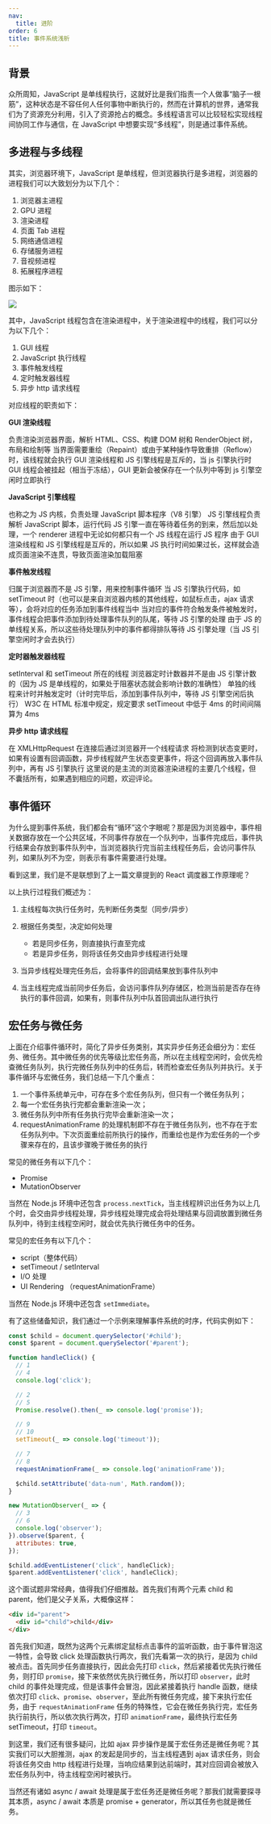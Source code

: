```yaml
---
nav:
  title: 进阶
order: 6
title: 事件系统浅析
---
```


## 背景

众所周知，JavaScript 是单线程执行，这就好比是我们指责一个人做事“脑子一根筋”，这种状态是不容任何人任何事物中断执行的，然而在计算机的世界，通常我们为了资源充分利用，引入了资源抢占的概念。多线程语言可以比较轻松实现线程间协同工作与通信，在 JavaScript 中想要实现“多线程”，则是通过事件系统。

## 多进程与多线程

其实，浏览器环境下，JavaScript 是单线程，但浏览器执行是多进程，浏览器的进程我们可以大致划分为以下几个：

1. 浏览器主进程
2. GPU 进程
3. 渲染进程
4. 页面 Tab 进程
5. 网络通信进程
6. 存储服务进程
7. 音视频进程
8. 拓展程序进程

图示如下：

<img src="./assets/async/1.png" />

其中，JavaScript 线程包含在渲染进程中，关于渲染进程中的线程，我们可以分为以下几个：

1. GUI 线程
2. JavaScript 执行线程
3. 事件触发线程
4. 定时触发器线程
5. 异步 http 请求线程

对应线程的职责如下：

**GUI 渲染线程**

负责渲染浏览器界面，解析 HTML、CSS、构建 DOM 树和 RenderObject 树，布局和绘制等
当界面需要重绘（Repaint）或由于某种操作导致重排（Reflow）时，该线程就会执行
GUI 渲染线程和 JS 引擎线程是互斥的，当 js 引擎执行时 GUI 线程会被挂起（相当于冻结），GUI 更新会被保存在一个队列中等到 js 引擎空闲时立即执行

**JavaScript 引擎线程**

也称之为 JS 内核，负责处理 JavaScript 脚本程序（V8 引擎）
JS 引擎线程负责解析 JavaScript 脚本，运行代码
JS 引擎一直在等待着任务的到来，然后加以处理，一个 renderer 进程中无论如何都只有一个 JS 线程在运行 JS 程序
由于 GUI 渲染线程和 JS 引擎线程是互斥的，所以如果 JS 执行时间如果过长，这样就会造成页面渲染不连贯，导致页面渲染加载阻塞

**事件触发线程**

归属于浏览器而不是 JS 引擎，用来控制事件循环
当 JS 引擎执行代码，如 setTimeout 时（也可以是来自浏览器内核的其他线程，如鼠标点击，ajax 请求等），会将对应的任务添加到事件线程当中
当对应的事件符合触发条件被触发时，事件线程会把事件添加到待处理事件队列的队尾，等待 JS 引擎的处理
由于 JS 的单线程关系，所以这些待处理队列中的事件都得排队等待 JS 引擎处理（当 JS 引擎空闲时才会去执行）

**定时器触发器线程**

setInterval 和 setTimeout 所在的线程
浏览器定时计数器并不是由 JS 引擎计数的（因为 JS 是单线程的，如果处于阻塞状态就会影响计数的准确性）
单独的线程来计时并触发定时（计时完毕后，添加到事件队列中，等待 JS 引擎空闲后执行）
W3C 在 HTML 标准中规定，规定要求 setTimeout 中低于 4ms 的时间间隔算为 4ms

**异步 http 请求线程**

在 XMLHttpRequest 在连接后通过浏览器开一个线程请求
将检测到状态变更时，如果有设置有回调函数，异步线程就产生状态变更事件，将这个回调再放入事件队列中，再有 JS 引擎执行
这里说的是主流的浏览器渲染进程的主要几个线程，但不囊括所有，如果遇到相应的问题，欢迎评论。

## 事件循环

为什么提到事件系统，我们都会有“循环”这个字眼呢？那是因为浏览器中，事件相关数据存放在一个公共区域，不同事件存放在一个队列中，当事件完成后，事件执行结果会存放到事件队列中，当浏览器执行完当前主线程任务后，会访问事件队列，如果队列不为空，则表示有事件需要进行处理。

看到这里，我们是不是联想到了上一篇文章提到的 React 调度器工作原理呢？

以上执行过程我们概述为：

1. 主线程每次执行任务时，先判断任务类型（同步/异步）

2. 根据任务类型，决定如何处理

   - 若是同步任务，则直接执行直至完成
   - 若是异步任务，则将该任务交由异步线程进行处理

3. 当异步线程处理完任务后，会将事件的回调结果放到事件队列中

4. 当主线程完成当前同步任务后，会访问事件队列存储区，检测当前是否存在待执行的事件回调，如果有，则事件队列中队首回调出队进行执行

## 宏任务与微任务

上面在介绍事件循环时，简化了异步任务类别，其实异步任务还会细分为：宏任务、微任务。其中微任务的优先等级比宏任务高，所以在主线程空闲时，会优先检查微任务队列，执行完微任务队列中的任务后，转而检查宏任务队列并执行。关于事件循环与宏微任务，我们总结一下几个重点：

1. 一个事件系统单元中，可存在多个宏任务队列，但只有一个微任务队列；
2. 每一个宏任务执行完都会重新渲染一次；
3. 微任务队列中所有任务执行完毕会重新渲染一次；
4. requestAnimationFrame 的处理机制即不存在于微任务队列，也不存在于宏任务队列中。下次页面重绘前所执行的操作，而重绘也是作为宏任务的一个步骤来存在的，且该步骤晚于微任务的执行

常见的微任务有以下几个：

- Promise
- MutationObserver

当然在 Node.js 环境中还包含 `process.nextTick`，当主线程辨识出任务为以上几个时，会交由异步线程处理，异步线程处理完成会将处理结果与回调放置到微任务队列中，待到主线程空闲时，就会优先执行微任务中的任务。

常见的宏任务有以下几个：

- script（整体代码）
- setTimeout / setInterval
- I/O 处理
- UI Rendering （requestAnimationFrame）

当然在 Node.js 环境中还包含 `setImmediate`。

有了这些储备知识，我们通过一个示例来理解事件系统的时序，代码实例如下：

```js
const $child = document.querySelector('#child');
const $parent = document.querySelector('#parent');

function handleClick() {
  // 1
  // 4
  console.log('click');

  // 2
  // 5
  Promise.resolve().then(_ => console.log('promise'));

  // 9
  // 10
  setTimeout(_ => console.log('timeout'));

  // 7
  // 8
  requestAnimationFrame(_ => console.log('animationFrame'));

  $child.setAttribute('data-num', Math.random());
}

new MutationObserver(_ => {
  // 3
  // 6
  console.log('observer');
}).observe($parent, {
  attributes: true,
});

$child.addEventListener('click', handleClick);
$parent.addEventListener('click', handleClick);
```

这个面试题非常经典，值得我们仔细推敲。首先我们有两个元素 child 和 parent，他们是父子关系，大概像这样：

```html
<div id="parent">
  <div id="child">child</div>
</div>
```

首先我们知道，既然为这两个元素绑定鼠标点击事件的监听函数，由于事件冒泡这一特性，会导致 click 处理函数执行两次，我们先看第一次的执行，是因为 child 被点击。首先同步任务直接执行，因此会先打印 `click`，然后紧接着优先执行微任务，则打印 `promise`，接下来依然优先执行微任务，所以打印 `observer`，此时 child 的事件处理完成，但是该事件会冒泡，因此紧接着执行 handle 函数，继续依次打印 `click`、`promise`、`observer`，至此所有微任务完成，接下来执行宏任务，由于 `requestAnimationFrame` 任务的特殊性，它会在微任务执行完，宏任务执行前执行，所以依次执行两次，打印 `animationFrame`，最终执行宏任务 setTimeout，打印 `timeout`。

到这里，我们还有很多疑问，比如 ajax 异步操作是属于宏任务还是微任务呢？其实我们可以大胆推测，ajax 的发起是同步的，当主线程遇到 ajax 请求任务，则会将该任务交由 http 线程进行处理，当响应结果到达前端时，其对应回调会被放入宏任务队列中，待主线程空闲时被执行。

当然还有诸如 async / await 处理是属于宏任务还是微任务呢？那我们就需要探寻其本质，async / await 本质是 promise + generator，所以其任务也就是微任务。
